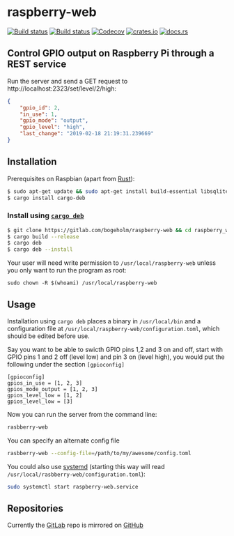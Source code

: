 # raspberry-web 
[![Build status](https://gitlab.com/bogeholm/raspberry-web/badges/master/build.svg)](https://gitlab.com/bogeholm/raspberry-web/) 
[![Build status](https://api.travis-ci.com/bogeholm/raspberry-web.svg?branch=master
)](https://travis-ci.com/bogeholm/raspberry-web) 
[![Codecov](https://codecov.io/gl/bogeholm/raspberry-web/branch/master/graph/badge.svg)](https://codecov.io/gl/bogeholm/raspberry-web) 
[![crates.io](https://img.shields.io/crates/v/raspberry-web.svg)](https://crates.io/crates/raspberry-web) 
[![docs.rs](https://docs.rs/raspberry-web/badge.svg)](https://docs.rs/crate/raspberry-web/)



## Control GPIO output on Raspberry Pi through a REST service 
Run the server and send a GET request to http://localhost:2323/set/level/2/high:
```json
{
    "gpio_id": 2,
    "in_use": 1,
    "gpio_mode": "output",
    "gpio_level": "high",
    "last_change": "2019-02-18 21:19:31.239669"
}
```

## Installation
Prerequisites on Raspbian (apart from [Rust](https://www.rust-lang.org/tools/install)):
```bash
$ sudo apt-get update && sudo apt-get install build-essential libsqlite3-dev
$ cargo install cargo-deb
```

### Install using [`cargo deb`](https://github.com/mmstick/cargo-deb)
```bash
$ git clone https://gitlab.com/bogeholm/raspberry-web && cd raspberry_web
$ cargo build --release
$ cargo deb
$ cargo deb --install
```
Your user will need write permission to `/usr/local/raspberry-web` unless you only want to run the program as root:
```
sudo chown -R $(whoami) /usr/local/raspberry-web
```

## Usage
Installation using `cargo deb` places a binary in `/usr/local/bin` and a configuration file at `/usr/local/raspberry-web/configuration.toml`, which should be edited before use.

Say you want to be able to swicth GPIO pins 1,2 and 3 on and off, start with GPIO pins 1 and 2 off (level low) and pin 3 on (level high), you would put the following under the section `[gpioconfig]`
```
[gpioconfig]
gpios_in_use = [1, 2, 3]
gpios_mode_output = [1, 2, 3]
gpios_level_low = [1, 2]
gpios_level_low = [3]
```

Now you can run the server from the command line:
```bash
rasbberry-web
```

You can specify an alternate config file
```bash
rasbberry-web --config-file=/path/to/my/awesome/config.toml
```

You could also use [systemd](https://wiki.debian.org/systemd) (starting this way will read `/usr/local/rasbberry-web/configuration.toml`):
```bash
sudo systemctl start raspberry-web.service
```


## Repositories
Currently the [GitLab](https://gitlab.com/bogeholm/raspberry-web) repo is mirrored on [GitHub](https://github.com/bogeholm/raspberry-web)